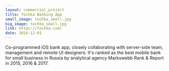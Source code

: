 ```yaml
---
layout: commercial_project
title: Tochka Banking App
small_image: tochka_small.jpg
big_image: tochka_small.jpg
link: https://tochka.com/
date: 2014-12-01
---
```

<!-- Jun 2014 - Dec 2014 -->
Co-programmed iOS bank app, closely collaborating with server-side team, management and remote UI designers. It's ranked as the best mobile bank for small business in Russia by analytical agency Markswebb Rank & Report in 2015, 2016 & 2017.